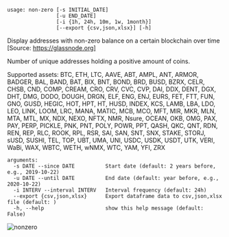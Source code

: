 ```
usage: non-zero [-s INITIAL_DATE]
                [-u END_DATE]
                [-i {1h, 24h, 10m, 1w, 1month}]
                [--export {csv,json,xlsx}] [-h]
```

Display addresses with non-zero balance on a certain blockchain over time [Source: https://glassnode.org]

Number of unique addresses holding a positive amount of coins.

Supported assets: BTC, ETH, LTC, AAVE, ABT, AMPL, ANT, ARMOR, BADGER, BAL, BAND, BAT, BIX, BNT, BOND, BRD, BUSD, BZRX, CELR, CHSB, CND, COMP, CREAM, CRO, CRV, CVC, CVP, DAI, DDX, DENT, DGX, DHT, DMG, DODO, DOUGH, DRGN, ELF, ENG, ENJ, EURS, FET, FTT, FUN, GNO, GUSD, HEGIC, HOT, HPT, HT, HUSD, INDEX, KCS, LAMB, LBA, LDO, LEO, LINK, LOOM, LRC, MANA, MATIC, MCB, MCO, MFT, MIR, MKR, MLN, MTA, MTL, MX, NDX, NEXO, NFTX, NMR, Nsure, OCEAN, OKB, OMG, PAX, PAY, PERP, PICKLE, PNK, PNT, POLY, POWR, PPT, QASH, QKC, QNT, RDN, REN, REP, RLC, ROOK, RPL, RSR, SAI, SAN, SNT, SNX, STAKE, STORJ, sUSD, SUSHI, TEL, TOP, UBT, UMA, UNI, USDC, USDK, USDT, UTK, VERI, WaBi, WAX, WBTC, WETH, wNMX, WTC, YAM, YFI, ZRX

```
arguments:
  -s DATE --since DATE          Start date (default: 2 years before, e.g., 2019-10-22)
  -u DATE --until DATE          End date (default: year before, e.g., 2020-10-22)
  -i INTERV --interval INTERV   Interval frequency (default: 24h)
  --export {csv,json,xlsx}      Export dataframe data to csv,json,xlsx file (default: )
  -h, --help                    show this help message (default: False)
```

![nonzero](https://user-images.githubusercontent.com/46355364/154064344-5b7825c8-9243-47ba-9930-0f5f7e3282a4.png)
